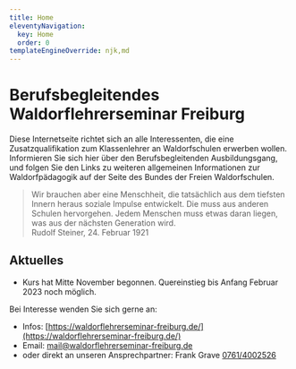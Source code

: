 ```yaml
---
title: Home
eleventyNavigation:
  key: Home
  order: 0
templateEngineOverride: njk,md
---
```


# Berufsbegleitendes Waldorflehrerseminar Freiburg

Diese Internetseite richtet sich an alle Interessenten, die eine Zusatzqualifikation zum Klassenlehrer an Waldorfschulen erwerben wollen. Informieren Sie sich hier über den Berufsbegleitenden Ausbildungsgang, und folgen Sie den Links zu weiteren allgemeinen Informationen zur Waldorfpädagogik auf der Seite des Bundes der Freien Waldorfschulen.

<blockquote>
Wir brauchen aber eine Menschheit, die tatsächlich aus dem tiefsten Innern heraus soziale Impulse entwickelt. Die muss aus anderen Schulen hervorgehen. Jedem Menschen muss etwas daran liegen, was aus der nächsten Generation wird.
<footer>Rudolf Steiner, 24. Februar 1921</footer>
</blockquote>

## Aktuelles

* Kurs hat Mitte November begonnen. Quereinstieg bis Anfang Februar 2023 noch möglich.

Bei Interesse wenden Sie sich gerne an:

* Infos: [https://waldorflehrerseminar-freiburg.de/](https://waldorflehrerseminar-freiburg.de/)
* Email: [mail@waldorflehrerseminar-freiburg.de](mailto:mail@waldorflehrerseminar-freiburg.de)
* oder direkt an unseren Ansprechpartner: Frank Grave [0761/4002526](tel:+497614002526)
